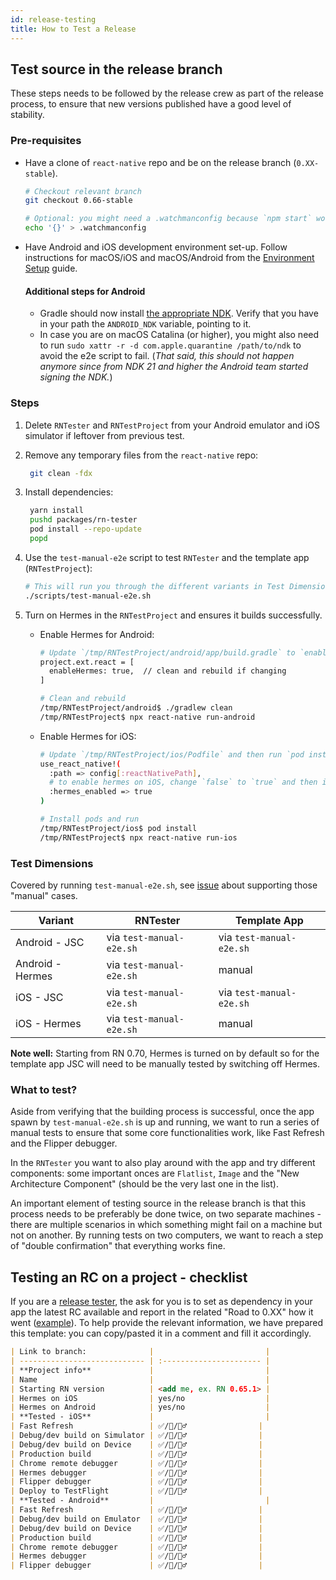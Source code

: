 ```yaml
---
id: release-testing
title: How to Test a Release
---
```


## Test source in the release branch

These steps needs to be followed by the release crew as part of the release process, to ensure that new versions published have a good level of stability.

### Pre-requisites

- Have a clone of `react-native` repo and be on the release branch (`0.XX-stable`).

  ```bash
  # Checkout relevant branch
  git checkout 0.66-stable

  # Optional: you might need a .watchmanconfig because `npm start` would fail without it.
  echo '{}' > .watchmanconfig
  ```

- Have Android and iOS development environment set-up. Follow instructions for macOS/iOS and macOS/Android from the [Environment Setup](/docs/environment-setup) guide.

  #### Additional steps for Android

  - Gradle should now install [the appropriate NDK](https://github.com/facebook/react-native/blob/main/template/android/build.gradle). Verify that you have in your path the `ANDROID_NDK` variable, pointing to it.
  - In case you are on macOS Catalina (or higher), you might also need to run `sudo xattr -r -d com.apple.quarantine /path/to/ndk` to avoid the e2e script to fail. (_That said, this should not happen anymore since from NDK 21 and higher the Android team started signing the NDK._)

### Steps

1. Delete `RNTester` and `RNTestProject` from your Android emulator and iOS simulator if leftover from previous test.
2. Remove any temporary files from the `react-native` repo:

   ```bash
    git clean -fdx
   ```

3. Install dependencies:

   ```bash
    yarn install
    pushd packages/rn-tester
    pod install --repo-update
    popd
   ```

4. Use the `test-manual-e2e` script to test `RNTester` and the template app (`RNTestProject`):

   ```bash
   # This will run you through the different variants in Test Dimensions table
   ./scripts/test-manual-e2e.sh
   ```

5. Turn on Hermes in the `RNTestProject` and ensures it builds successfully.

   - Enable Hermes for Android:

     ```bash
     # Update `/tmp/RNTestProject/android/app/build.gradle` to `enableHermes`
     project.ext.react = [
       enableHermes: true,  // clean and rebuild if changing
     ]

     # Clean and rebuild
     /tmp/RNTestProject/android$ ./gradlew clean
     /tmp/RNTestProject$ npx react-native run-android
     ```

   - Enable Hermes for iOS:

     ```bash
     # Update `/tmp/RNTestProject/ios/Podfile` and then run `pod install`
     use_react_native!(
       :path => config[:reactNativePath],
       # to enable hermes on iOS, change `false` to `true` and then install pods
       :hermes_enabled => true
     )

     # Install pods and run
     /tmp/RNTestProject/ios$ pod install
     /tmp/RNTestProject$ npx react-native run-ios
     ```

### Test Dimensions

Covered by running `test-manual-e2e.sh`, see [issue](https://github.com/facebook/react-native/issues/33015) about supporting those "manual" cases.

| Variant          | RNTester                 | Template App             |
| ---------------- | ------------------------ | ------------------------ |
| Android - JSC    | via `test-manual-e2e.sh` | via `test-manual-e2e.sh` |
| Android - Hermes | via `test-manual-e2e.sh` | manual                   |
| iOS - JSC        | via `test-manual-e2e.sh` | via `test-manual-e2e.sh` |
| iOS - Hermes     | via `test-manual-e2e.sh` | manual                   |

**Note well:** Starting from RN 0.70, Hermes is turned on by default so for the template app JSC will need to be manually tested by switching off Hermes.

### What to test?

Aside from verifying that the building process is successful, once the app spawn by `test-manual-e2e.sh` is up and running, we want to run a series of manual tests to ensure that some core functionalities work, like Fast Refresh and the Flipper debugger.

In the `RNTester` you want to also play around with the app and try different components: some important onces are `Flatlist`, `Image` and the "New Architecture Component" (should be the very last one in the list).

An important element of testing source in the release branch is that this process needs to be preferably be done twice, on two separate machines - there are multiple scenarios in which something might fail on a machine but not on another. By running tests on two computers, we want to reach a step of "double confirmation" that everything works fine.

## Testing an RC on a project - checklist

If you are a [release tester](./release-roles-responsibilities#release-tester-responsibilities), the ask for you is to set as dependency in your app the latest RC available and report in the related "Road to 0.XX" how it went ([example](https://github.com/reactwg/react-native-releases/discussions/26)). To help provide the relevant information, we have prepared this template: you can copy/pasted it in a comment and fill it accordingly.

```markdown
| Link to branch:              |                         |
| ---------------------------- | :---------------------- |
| **Project info**             |                         |
| Name                         |                         |
| Starting RN version          | <add me, ex. RN 0.65.1> |
| Hermes on iOS                | yes/no                  |
| Hermes on Android            | yes/no                  |
| **Tested - iOS**             |                         |
| Fast Refresh                 | ✅/🚨/🙅‍♂️                |
| Debug/dev build on Simulator | ✅/🚨/🙅‍♂️                |
| Debug/dev build on Device    | ✅/🚨/🙅‍♂️                |
| Production build             | ✅/🚨/🙅‍♂️                |
| Chrome remote debugger       | ✅/🚨/🙅‍♂️                |
| Hermes debugger              | ✅/🚨/🙅‍♂️                |
| Flipper debugger             | ✅/🚨/🙅‍♂️                |
| Deploy to TestFlight         | ✅/🚨/🙅‍♂️                |
| **Tested - Android**         |                         |
| Fast Refresh                 | ✅/🚨/🙅‍♂️                |
| Debug/dev build on Emulator  | ✅/🚨/🙅‍♂️                |
| Debug/dev build on Device    | ✅/🚨/🙅‍♂️                |
| Production build             | ✅/🚨/🙅‍♂️                |
| Chrome remote debugger       | ✅/🚨/🙅‍♂️                |
| Hermes debugger              | ✅/🚨/🙅‍♂️                |
| Flipper debugger             | ✅/🚨/🙅‍♂️                |
```
